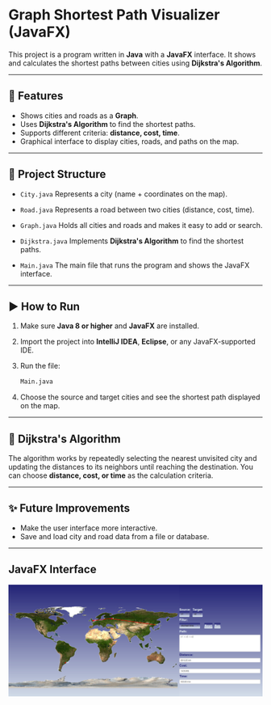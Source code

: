 # Graph Shortest Path Visualizer (JavaFX)

This project is a program written in **Java** with a **JavaFX** interface. It shows and calculates the shortest paths between cities using **Dijkstra's Algorithm**.

---

## 📌 Features

* Shows cities and roads as a **Graph**.
* Uses **Dijkstra's Algorithm** to find the shortest paths.
* Supports different criteria: **distance, cost, time**.
* Graphical interface to display cities, roads, and paths on the map.

---

## 📂 Project Structure

* `City.java`
  Represents a city (name + coordinates on the map).

* `Road.java`
  Represents a road between two cities (distance, cost, time).

* `Graph.java`
  Holds all cities and roads and makes it easy to add or search.

* `Dijkstra.java`
  Implements **Dijkstra's Algorithm** to find the shortest paths.

* `Main.java`
  The main file that runs the program and shows the JavaFX interface.

---

## ▶️ How to Run

1. Make sure **Java 8 or higher** and **JavaFX** are installed.
2. Import the project into **IntelliJ IDEA**, **Eclipse**, or any JavaFX-supported IDE.
3. Run the file:

   ```bash
   Main.java
   ```
4. Choose the source and target cities and see the shortest path displayed on the map.

---

## 📖 Dijkstra's Algorithm

The algorithm works by repeatedly selecting the nearest unvisited city and updating the distances to its neighbors until reaching the destination.
You can choose **distance, cost, or time** as the calculation criteria.

---

## ✨ Future Improvements

* Make the user interface more interactive.
* Save and load city and road data from a file or database.

---

## JavaFX Interface

![App Interface](ui.png)
